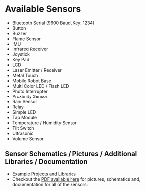 # Available Sensors

- Bluetooth Serial (9600 Baud, Key: 1234)
- Button
- Buzzer
- Flame Sensor
- IMU
- Infrared Receiver
- Joystick
- Key Pad
- LCD
- Laser Emitter / Receiver
- Metal Touch
- Mobile Robot Base
- Multi Color LED / Flash LED
- Photo Interrupter
- Proximity Sensor
- Rain Sensor
- Relay
- Simple LED
- Tap Module
- Temperature / Humidity Sensor
- Tilt Switch
- Ultrasonic
- Volume Sensor

## Sensor Schematics / Pictures / Additional Libraries / Documentation
- [Example Projects and Libraries][elegoo]
- Checkout the [PDF available here][pdf] for pictures, schematics and, documentation for all of the sensors:

[pdf]: https://github.com/ieee-uh-makers/elegoo-sensor-kit/raw/master/37%20SENSOR%20KIT%20TUTORIAL%20FOR%20UNO%20AND%20MEGA%202.0.pdf
[elegoo]: https://github.com/ieee-uh-makers/elegoo-sensor-kit
